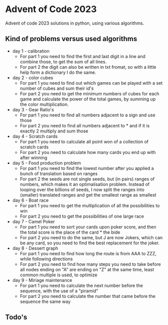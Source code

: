 # Advent of Code 2023
Advent of code 2023 solutions in python, using various algorithms.

## Kind of problems versus used algorithms

- day 1 - calibration
    - For part 1 you need to find the first and last digit in a line and combine those, to get the sum of all lines.
    - For part 2 the digit can also be written in txt fromat, so with a little help form a dictionary I do the same.
- day 2 - color cubes
    - For part 1 you need to find out which games can be played with a set number of cubes and sum their id's
    - For part 2 you need to get the minimum numbers of cubes for each game and calculate the power of the total games, by summing up the color multiplication.
- day 3 - Gear Ratio's
  - For part 1 you need to find all numbers adjacent to a sign and use those
  - For part 2 you need to find all numbers adjacent to * and if it is exactly 2 multiply and sum those
- day 4 - Scratch cards
  - For part 1 you need to calculate all point won of a collection of scratch cards
  - For part 2 you need to calculate how many cards you end up with after winning
- day 5 - Food production problem
  - For part 1 you need to find the lowest number after you applied a bunch of translation based on ranges
  - For part 2 the seeds are not single seeds, but (in pairs) ranges of numbers, which makes it an optimalisation problem. Instead of looping over the billions of seeds, I now split the ranges into (smaller) translated ranges and get the smallest range as smallest
- day 6 - Boat race
  - For part 1 you need to get the multiplication of all the possibilities to win
  - For part 2 you need to get the possibilities of one large race
- day 7 - Camel Poker
  - For part 1 you need to sort your cards upon poker score, and then the total score is the place of the card * the bide
  - For part 2 you need to do the same, but J are now Jokers, which can be any card, so you need to find the best replacement for the joker.
- day 8 - Dessert graph
  - For part 1 you need to find how long the route is from AAA to ZZZ, while following directions
  - For part 2 you need to find how many steps you need to take before all nodes ending on "A" are ending on "Z" at the same time, least common multiple is used, to optimize
- day 9 - Miriage maintenance
  - For part 1 you need to calculate the next number before the sequence, with the use of a "piramid"
  - For part 2 you need to calculate the number that came before the sequence the same way

## Todo's
